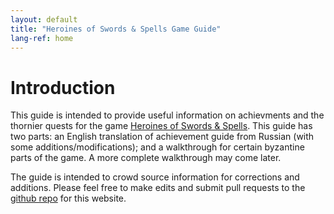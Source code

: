 ```yaml
---
layout: default
title: "Heroines of Swords & Spells Game Guide"
lang-ref: home
---
```


# Introduction

This guide is intended to provide useful information on achievments and the thornier quests for the game [Heroines of Swords & Spells](https://store.steampowered.com/app/1212400/Heroines_of_Swords__Spells/). This guide has two parts: an English translation of achievement guide from Russian (with some additions/modifications); and a walkthrough for certain byzantine parts of the game. A more complete walkthrough may come later.

The guide is intended to crowd source information for corrections and additions. Please feel free to make edits and submit pull requests to the [github repo](https://github.com/GeriatricGreenhornGamer/HSS-Game-Guide/) for this website.
